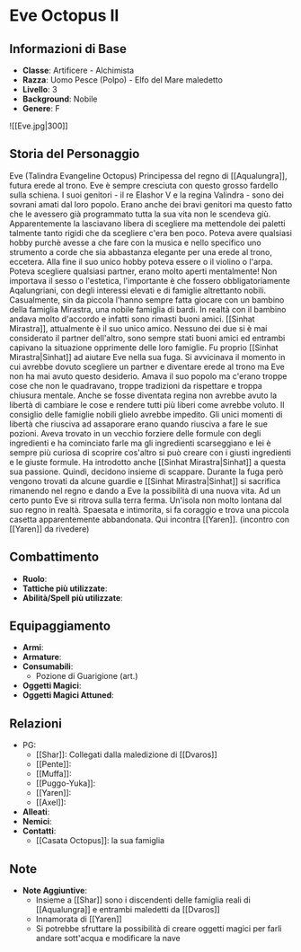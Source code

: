 # Eve Octopus II

## Informazioni di Base
- **Classe**: Artificere - Alchimista
- **Razza**: Uomo Pesce (Polpo) - Elfo del Mare maledetto
- **Livello**: 3
- **Background**: Nobile
- **Genere**: F

![[Eve.jpg|300]]

## Storia del Personaggio
Eve (Talindra Evangeline Octopus)
Principessa del regno di [[Aqualungra]], futura erede al trono. Eve è sempre cresciuta con questo
grosso fardello sulla schiena. I suoi genitori - il re Elashor V e la regina Valindra - sono dei
sovrani amati dal loro popolo.
Erano anche dei bravi genitori ma questo fatto che le avessero già programmato tutta la sua vita
non le scendeva giù. Apparentemente la lasciavano libera di scegliere ma mettendole dei paletti
talmente tanto rigidi che da scegliere c'era ben poco. Poteva avere qualsiasi hobby purchè
avesse a che fare con la musica e nello specifico uno strumento a corde che sia abbastanza
elegante per una erede al trono, eccetera. Alla fine il suo unico hobby poteva essere o il violino
o l'arpa. Poteva scegliere qualsiasi partner, erano molto aperti mentalmente! Non importava il
sesso o l'estetica, l'importante è che fossero obbligatoriamente Aqalungriani, con degli interessi
elevati e di famiglie altrettanto nobili. Casualmente, sin da piccola l'hanno sempre fatta giocare
con un bambino della famiglia Mirastra, una nobile famiglia di bardi. In realtà con il bambino
andava molto d'accordo e infatti sono rimasti buoni amici. [[Sinhat Mirastra]], attualmente è il suo
unico amico. Nessuno dei due si è mai considerato il partner dell'altro, sono sempre stati buoni
amici ed entrambi capivano la situazione opprimente delle loro famiglie. Fu proprio [[Sinhat Mirastra|Sinhat]] ad
aiutare Eve nella sua fuga. Si avvicinava il momento in cui avrebbe dovuto scegliere un partner
e diventare erede al trono ma Eve non ha mai avuto questo desiderio. Amava il suo popolo ma
c'erano troppe cose che non le quadravano, troppe tradizioni da rispettare e troppa chiusura
mentale. Anche se fosse diventata regina non avrebbe avuto la libertà di cambiare le cose e
rendere tutti più liberi come avrebbe voluto. Il consiglio delle famiglie nobili glielo avrebbe
impedito. Gli unici momenti di libertà che riusciva ad assaporare erano quando riusciva a fare le
sue pozioni. Aveva trovato in un vecchio forziere delle formule con degli ingredienti e ha
cominciato farle ma gli ingredienti scarseggiano e lei è sempre più curiosa di scoprire cos'altro si
può creare con i giusti ingredienti e le giuste formule. Ha introdotto anche [[Sinhat Mirastra|Sinhat]] a questa sua
passione. Quindi, decidono insieme di scappare. Durante la fuga però vengono trovati da
alcune guardie e [[Sinhat Mirastra|Sinhat]] si sacrifica rimanendo nel regno e dando a Eve la possibilità di una
nuova vita. Ad un certo punto Eve si ritrova sulla terra ferma. Un'isola non molto lontana dal suo
regno in realtà. Spaesata e intimorita, si fa coraggio e trova una piccola casetta apparentemente
abbandonata. Qui incontra [[Yaren]]. (incontro con [[Yaren]] da rivedere)
## Combattimento
- **Ruolo**: 
- **Tattiche più utilizzate**: 
- **Abilità/Spell più utilizzate**: 

## Equipaggiamento
- **Armi**: 
- **Armature**: 
- **Consumabili**: 
	- Pozione di Guarigione (art.)
- **Oggetti Magici**: 
- **Oggetti Magici Attuned**: 

## Relazioni
- PG:
	- [[Shar]]: Collegati dalla maledizione di [[Dvaros]]
	- [[Pente]]:
	- [[Muffa]]:
	- [[Puggo-Yuka]]:
	- [[Yaren]]:
	- [[Axel]]:
- **Alleati**: 
- **Nemici**: 
- **Contatti**: 
	- [[Casata Octopus]]: la sua famiglia

## Note
- **Note Aggiuntive**: 
	- Insieme a [[Shar]] sono i discendenti delle famiglia reali di [[Aqualungra]] e entrambi maledetti da [[Dvaros]]
	- Innamorata di [[Yaren]]
	- Si potrebbe sfruttare la possibilità di creare oggetti magici per farli andare sott'acqua e modificare la nave

